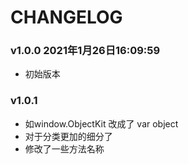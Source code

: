 # CHANGELOG

### v1.0.0 2021年1月26日16:09:59

- 初始版本

### v1.0.1

- 如window.ObjectKit 改成了 var object 
- 对于分类更加的细分了
- 修改了一些方法名称